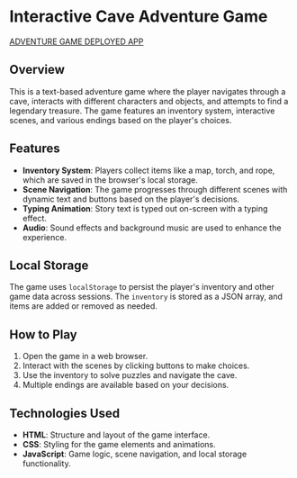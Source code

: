 # Interactive Cave Adventure Game

[ADVENTURE GAME DEPLOYED APP](https://magmarion.github.io/FirstGame/)
 
## Overview

This is a text-based adventure game where the player navigates through a cave, interacts with different characters and objects, and attempts to find a legendary treasure. The game features an inventory system, interactive scenes, and various endings based on the player's choices.

## Features
- **Inventory System**: Players collect items like a map, torch, and rope, which are saved in the browser's local storage.
- **Scene Navigation**: The game progresses through different scenes with dynamic text and buttons based on the player's decisions.
- **Typing Animation**: Story text is typed out on-screen with a typing effect.
- **Audio**: Sound effects and background music are used to enhance the experience.

## Local Storage
The game uses `localStorage` to persist the player's inventory and other game data across sessions. The `inventory` is stored as a JSON array, and items are added or removed as needed.

## How to Play
1. Open the game in a web browser.
2. Interact with the scenes by clicking buttons to make choices.
3. Use the inventory to solve puzzles and navigate the cave.
4. Multiple endings are available based on your decisions.

## Technologies Used
- **HTML**: Structure and layout of the game interface.
- **CSS**: Styling for the game elements and animations.
- **JavaScript**: Game logic, scene navigation, and local storage functionality.
